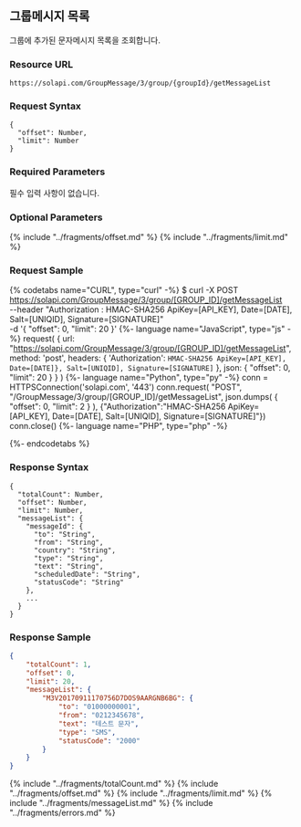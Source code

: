 ## 그룹메시지 목록
그룹에 추가된 문자메시지 목록을 조회합니다.

### Resource URL
`https://solapi.com/GroupMessage/3/group/{groupId}/getMessageList`

### Request Syntax

```syntax
{
  "offset": Number,
  "limit": Number
}
```

### Required Parameters
필수 입력 사항이 없습니다.

### Optional Parameters
{% include "../fragments/offset.md" %}
{% include "../fragments/limit.md" %}

### Request Sample

{% codetabs name="CURL", type="curl" -%}
$ curl -X POST https://solapi.com/GroupMessage/3/group/[GROUP_ID]/getMessageList \
    --header "Authorization : HMAC-SHA256 ApiKey=[API_KEY], Date=[DATE], Salt=[UNIQID], Signature=[SIGNATURE]" \
    -d '{
      "offset": 0,
      "limit": 20
    }'
{%- language name="JavaScript", type="js" -%}
request(
  {
    url: "https://solapi.com/GroupMessage/3/group/[GROUP_ID]/getMessageList",
    method: 'post',
    headers: {
      'Authorization': `HMAC-SHA256 ApiKey=[API_KEY], Date=[DATE]}, Salt=[UNIQID], Signature=[SIGNATURE]`
    },
    json: {
      "offset": 0,
      "limit": 20
    }
  }
)
{%- language name="Python", type="py" -%}
conn = HTTPSConnection('solapi.com', '443')
conn.request(
  "POST",
  "/GroupMessage/3/group/[GROUP_ID]/getMessageList",
  json.dumps(
    {
      "offset": 0,
      "limit": 2
    }
  ),
  {"Authorization":"HMAC-SHA256 ApiKey=[API_KEY], Date=[DATE], Salt=[UNIQID], Signature=[SIGNATURE]"})
conn.close()
{%- language name="PHP", type="php" -%}
<?php
$ch = curl_init();
curl_setopt($ch, CURLOPT_URL,"https://solapi.com/GroupMessage/3/group/[GROUP_ID]/getMessageList");
curl_setopt($ch, CURLOPT_POST, 1);
curl_setopt($ch, CURLOPT_HTTPHEADER, array(
 'Authorization: HMAC-SHA256 ApiKey=[API_KEY], Date=[DATE], Salt=[UNIQID], Signature=[SIGNATURE]'
));
curl_setopt($ch, CURLOPT_POSTFIELDS, json.encode(
  '{
    "offset": 0,
    "limit": 20
  }'
));
curl_exec($ch);
curl_close($ch);
?>
{%- endcodetabs %}

### Response Syntax

```syntax
{
  "totalCount": Number,
  "offset": Number,
  "limit": Number,
  "messageList": {
    "messageId": {
      "to": "String",
      "from": "String",
      "country": "String",
      "type": "String",
      "text": "String",
      "scheduledDate": "String",
      "statusCode": "String"
    },
    ...
  }
}
```

### Response Sample

```json
{
    "totalCount": 1,
    "offset": 0,
    "limit": 20,
    "messageList": {
        "M3V20170911170756D7DOS9AARGNB6BG": {
            "to": "01000000001",
            "from": "0212345678",
            "text": "테스트 문자",
            "type": "SMS",
            "statusCode": "2000"
        }
    }
}
```
{% include "../fragments/totalCount.md" %}
{% include "../fragments/offset.md" %}
{% include "../fragments/limit.md" %}
{% include "../fragments/messageList.md" %}
{% include "../fragments/errors.md" %}
